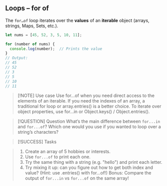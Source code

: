 ## Loops – for of

The `for…of` loop iterates over the **values** of an **iterable** object (arrays, strings, Maps, Sets, etc.).

```js
let nums = [45, 52, 3, 5, 10, 11];

for (number of nums) {
  console.log(number);  // Prints the value
}
// Output:
// 45
// 52
// 3
// 5
// 10
// 11
```
> [!NOTE] Use case
> Use for…of when you need direct access to the elements of an iterable.
> If you need the indexes of an array, a traditional for loop or array.entries() is a better choice.
> To iterate over object properties, use for…in or Object.keys() / Object.entries().

> [!QUESTION] Question
> What’s the main difference between `for...in` and `for...of`?
> Which one would you use if you wanted to loop over a string’s characters?

> [!SUCCESS] Tasks

> 1. Create an array of 5 hobbies or interests.
> 2. Use `for...of` to print each one.
> 3. Try the same thing with a string (e.g. "hello") and print each letter.
> 4. Try mixing it up: can you figure out how to get both index and value? (Hint: use .entries() with for...of!)
> Bonus: Compare the output of `for...in` vs `for...of` on the same array!